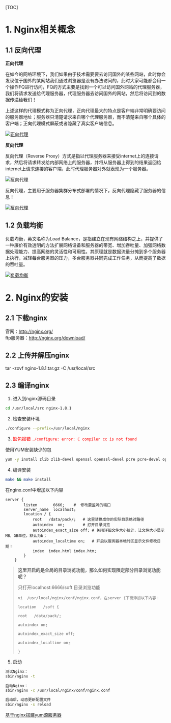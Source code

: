 [TOC]
# 1. Nginx相关概念
## 1.1 反向代理
**正向代理**

在如今的网络环境下，我们如果由于技术需要要去访问国外的某些网站，此时你会发现位于国外的某网站我们通过浏览器是没有办法访问的，此时大家可能都会用一个操作FQ进行访问，FQ的方式主要是找到一个可以访问国外网站的代理服务器，我们将请求发送给代理服务器，代理服务器去访问国外的网站，然后将访问到的数据传递给我们！

上述这样的代理模式称为正向代理，正向代理最大的特点是客户端非常明确要访问的服务器地址；服务器只清楚请求来自哪个代理服务器，而不清楚来自哪个具体的客户端；正向代理模式屏蔽或者隐藏了真实客户端信息。

[![正向代理](https://cdn7.232232.xyz/58/2022/09/05-63155b9cc155c.jpg)](https://c.mipcdn.com/i/s/cdn.gksec.com/2020/07/31/b8aa647a9d84b/zxdl.jpg)

**反向代理**

反向代理（Reverse Proxy）方式是指以代理服务器来接受internet上的连接请求，然后将请求转发给内部网络上的服务器，并将从服务器上得到的结果返回给internet上请求连接的客户端，此时代理服务器对外就表现为一个服务器。

![反向代理](https://www.z4a.net/images/2020/07/14/fanxiamgdaili.png)

反向代理，主要用于服务器集群分布式部署的情况下，反向代理隐藏了服务器的信息！

[![反向代理](https://ae01.alicdn.com/kf/H0cba9d33ff40432f9dad86c232ec4f29V.jpg)](https://ftp.bmp.ovh/imgs/2020/07/ccd65a9e14917cad.png)

## 1.2 负载均衡
负载均衡，英文名称为Load Balance，是指建立在现有网络结构之上，并提供了一种廉价有效透明的方法扩展网络设备和服务器的带宽、增加吞吐量、加强网络数据处理能力、提高网络的灵活性和可用性。其原理就是数据流量分摊到多个服务器上执行，减轻每台服务器的压力，多台服务器共同完成工作任务，从而提高了数据的吞吐量。

[![负载均衡](https://pic1.imgdb.cn/item/64423e840d2dde57774cca1a.png)](https://ftp.bmp.ovh/imgs/2020/07/e98d8827a3710e8e.png)
# 2. Nginx的安装
## 2.1 下载nginx
官网：http://nginx.org/</br>
ftp服务器：http://nginx.org/download/
## 2.2 上传并解压nginx
tar -zxvf nginx-1.8.1.tar.gz -C /usr/local/src
## 2.3 编译nginx
1. 进入到nginx源码目录

```bash
cd /usr/local/src nginx-1.8.1
```

2. 检查安装环境

```bash
./configure --prefix=/usr/local/nginx
```

3. <font color="red">缺包报错 `./configure: error: C compiler cc is not found`</font>

使用YUM安装缺少的包

```bash
yum -y install zlib zlib-devel openssl openssl-devel pcre pcre-devel openssl openssl-devel gcc
```

4. 编译安装

```bash
make && make install
```

在nginx.conf中增加以下内容

```
server {
        listen       6666;    #  修改要监听的端口
        server_name  localhost;
        location / {
            root   /data/pack/;   # 这里请换成你的实际目录绝对路径
			autoindex  on;        # 打开目录浏览
			autoindex_exact_size off; # 关闭详细文件大小统计，让文件大小显示MB，GB单位，默认为b；
			autoindex_localtime on;   # 开启以服务器本地时区显示文件修改日期！
            index  index.html index.htm;
        }
    }
```

> **这里开启的是全局的目录浏览功能，那么如何实现限定部分目录浏览功能呢？**
> 
> 只打开localhost:6666/soft 目录浏览功能
> 
> ```
> vi  /usr/local/nginx/conf/nginx.conf，在server {下面添加以下内容：
> 
> location   /soft {
>
> root   /data/pack/;
>
> autoindex on;
> 
> autoindex_exact_size off;
> 
> autoindex_localtime on;
> 
> }
> ```

5. 启动

```bash
测试Nginx：
sbin/nginx -t
 
启动Nginx：
sbin/nginx -c /usr/local/nginx/conf/nginx.conf

启动后，动态更新配置文件
sbin/nginx -s reload
```

[基于nginx搭建yum源服务器](https://www.cnblogs.com/omgasw/p/10194698.html)